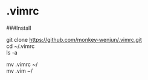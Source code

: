 # .vimrc


###Install 


  git clone https://github.com/monkey-wenjun/.vimrc.git     
  cd ~/.vimrc    
  ls -a   
  
  mv .vimrc ~/   
  mv .vim ~/   
  
  
  
